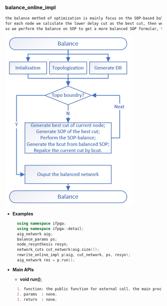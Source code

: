 ### **balance_online_impl**
```markdown
the balance method of optimization is mainly focus on the SOP-based balance. 
for each node we calculate the lower delay cut as the best cut, then we generate the SOP of this cut. 
so we perform the balance on SOP to get a more balanced SOP formular, then we transform the balanced SOP to subgraph to replace the current cut.
```
![balance](../pics/balance.png)

- **Examples**
  ```c++
    using namespace ifpga;
    using namespace ifpga::detail;
    aig_network aig;
    balance_params ps;
    node_resynthesis resyn;
    network_cuts cut_network(aig.size());
    rewrite_online_impl p(aig, cut_network, ps, resyn);
    aig_network res = p.run();
  ```

- **Main APIs**
  - **void run()**;
  ```markdown
    1. function: the public function for external call. the main process is depicted as above.
    2. params  : none.
    3. return  : none.
  ```
